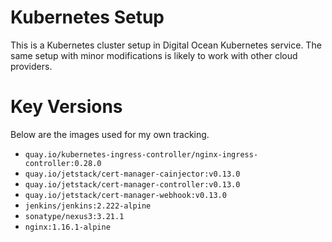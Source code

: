 # Kubernetes Setup

This is a Kubernetes cluster setup in Digital Ocean Kubernetes service.
The same setup with minor modifications is likely to work with other
cloud providers.

# Key Versions

Below are the images used for my own tracking.

* `quay.io/kubernetes-ingress-controller/nginx-ingress-controller:0.28.0`
* `quay.io/jetstack/cert-manager-cainjector:v0.13.0`
* `quay.io/jetstack/cert-manager-controller:v0.13.0`
* `quay.io/jetstack/cert-manager-webhook:v0.13.0`
* `jenkins/jenkins:2.222-alpine`
* `sonatype/nexus3:3.21.1`
* `nginx:1.16.1-alpine`
